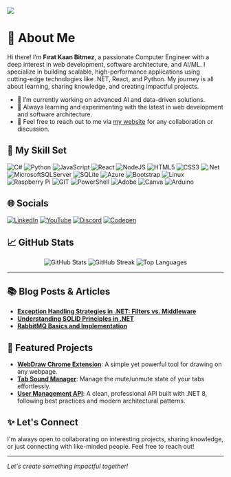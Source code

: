 [![](https://visitcount.itsvg.in/api?id=firatkaanbitmez&icon=0&color=9)](https://visitcount.itsvg.in)

# 🌟 About Me
Hi there! I’m **Fırat Kaan Bitmez**, a passionate Computer Engineer with a deep interest in web development, software architecture, and AI/ML. I specialize in building scalable, high-performance applications using cutting-edge technologies like .NET, React, and Python. My journey is all about learning, sharing knowledge, and creating impactful projects.

- 🔭 I’m currently working on advanced AI and data-driven solutions.
- 🌱 Always learning and experimenting with the latest in web development and software architecture.
- 💬 Feel free to reach out to me via [my website](https://firatbitmez.com) for any collaboration or discussion.

## 🚀 My Skill Set

![C#](https://img.shields.io/badge/c%23-%23239120.svg?style=for-the-badge&logo=csharp&logoColor=white) ![Python](https://img.shields.io/badge/python-%233776AB.svg?style=for-the-badge&logo=python&logoColor=white) ![JavaScript](https://img.shields.io/badge/javascript-%23F7DF1E.svg?style=for-the-badge&logo=javascript&logoColor=black) ![React](https://img.shields.io/badge/react-%2361DAFB.svg?style=for-the-badge&logo=react&logoColor=black) ![NodeJS](https://img.shields.io/badge/node.js-6DA55F?style=for-the-badge&logo=node.js&logoColor=white) ![HTML5](https://img.shields.io/badge/html5-%23E34F26.svg?style=for-the-badge&logo=html5&logoColor=white) ![CSS3](https://img.shields.io/badge/css3-%231572B6.svg?style=for-the-badge&logo=css3&logoColor=white) ![.Net](https://img.shields.io/badge/.NET-512BD4?style=for-the-badge&logo=dotnet&logoColor=white)
![MicrosoftSQLServer](https://img.shields.io/badge/Microsoft%20SQL%20Server-CC2927?style=for-the-badge&logo=microsoft%20sql%20server&logoColor=white) ![SQLite](https://img.shields.io/badge/sqlite-%2307405e.svg?style=for-the-badge&logo=sqlite&logoColor=white) ![Azure](https://img.shields.io/badge/azure-%230072C6.svg?style=for-the-badge&logo=microsoftazure&logoColor=white) ![Bootstrap](https://img.shields.io/badge/bootstrap-%238511FA.svg?style=for-the-badge&logo=bootstrap&logoColor=white) ![Linux](https://img.shields.io/badge/Linux-FCC624?style=for-the-badge&logo=linux&logoColor=black) ![Raspberry Pi](https://img.shields.io/badge/-RaspberryPi-C51A4A?style=for-the-badge&logo=Raspberry-Pi) ![GIT](https://img.shields.io/badge/Git-fc6d26?style=for-the-badge&logo=git&logoColor=white) ![PowerShell](https://img.shields.io/badge/PowerShell-%235391FE.svg?style=for-the-badge&logo=powershell&logoColor=white) ![Adobe](https://img.shields.io/badge/adobe-%23FF0000.svg?style=for-the-badge&logo=adobe&logoColor=white)
![Canva](https://img.shields.io/badge/Canva-%2300C4CC.svg?style=for-the-badge&logo=Canva&logoColor=white) ![Arduino](https://img.shields.io/badge/-Arduino-00979D?style=for-the-badge&logo=Arduino&logoColor=white)

## 🌐 Socials
[![LinkedIn](https://img.shields.io/badge/LinkedIn-%230077B5.svg?style=for-the-badge&logo=linkedin&logoColor=white)](https://linkedin.com/in/firatkaanbitmez) [![YouTube](https://img.shields.io/badge/YouTube-%23FF0000.svg?style=for-the-badge&logo=YouTube&logoColor=white)](https://youtube.com/@firatkaanbitmez) [![Discord](https://img.shields.io/badge/Discord-%237289DA.svg?style=for-the-badge&logo=discord&logoColor=white)](https://discord.gg/ZhCVNDehrV) [![Codepen](https://img.shields.io/badge/Codepen-000000?style=for-the-badge&logo=codepen&logoColor=white)](https://codepen.io/FIRAT-KAAN-BTMEZ)

## 📈 GitHub Stats
<p align="center">
  <img src="https://github-readme-stats.vercel.app/api?username=firatkaanbitmez&theme=gruvbox&hide_border=false&include_all_commits=true&count_private=true" alt="GitHub Stats" />
  <img src="https://github-readme-streak-stats.herokuapp.com/?user=firatkaanbitmez&theme=gruvbox&hide_border=false" alt="GitHub Streak" />
  <img src="https://github-readme-stats.vercel.app/api/top-langs/?username=firatkaanbitmez&theme=gruvbox&hide_border=false&include_all_commits=true&count_private=true&layout=compact" alt="Top Languages" />
</p>

---

## 📚 Blog Posts & Articles
- **[Exception Handling Strategies in .NET: Filters vs. Middleware](https://medium.com/@firatbitmez)**
- **[Understanding SOLID Principles in .NET](https://medium.com/@firatbitmez)**
- **[RabbitMQ Basics and Implementation](https://medium.com/@firatbitmez)**

## 🎨 Featured Projects
- **[WebDraw Chrome Extension](https://chrome.google.com/webstore/detail/webdraw/dQfDXQz4)**: A simple yet powerful tool for drawing on any webpage.
- **[Tab Sound Manager](https://chrome.google.com/webstore/detail/tab-sound-manager/eemjdeojofepghfmendnefhijldggpom)**: Manage the mute/unmute state of your tabs effortlessly.
- **[User Management API](https://github.com/firatkaanbitmez/user-management-api)**: A clean, professional API built with .NET 8, following best practices and modern architectural patterns.

## ✨ Let's Connect
I'm always open to collaborating on interesting projects, sharing knowledge, or just connecting with like-minded people. Feel free to reach out!

---

*Let's create something impactful together!*
